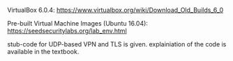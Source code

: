 VirtualBox 6.0.4: https://www.virtualbox.org/wiki/Download_Old_Builds_6_0

Pre-built Virtual Machine Images (Ubuntu 16.04): https://seedsecuritylabs.org/lab_env.html

stub-code for UDP-based VPN and TLS is given. explainiation of the code is available in the textbook.

